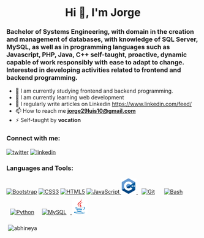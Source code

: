 <h1 align="center">Hi 👋, I'm Jorge</h1>
<h3 align="start">Bachelor of Systems Engineering, with domain in the creation and management of databases, with knowledge of SQL Server, MySQL, as well as in programming languages such as Javascript, PHP, Java, C++ self-taught, proactive, dynamic capable of work responsibly with ease to adapt to change. Interested in developing activities related to frontend and backend programming.</h3>

- 🔭 I am currently studying frontend and backend programming.
- 🌱 I am currently learning web development
- 📝 I regularly write articles on Linkedin https://www.linkedin.com/feed/
- 📫 How to reach me **jorge29luis10@gmail.com**
- ⚡ Self-taught by **vocation**

<h3 align="left">Connect with me:</h3>
<p align="left">
<a href="https://twitter.com/JorgeDevmm" target="blank"><img align="center" src="https://raw.githubusercontent.com/rahuldkjain/github-profile-readme-generator/master/src/images/icons/Social/twitter.svg" alt="twitter" height="30" width="40" /></a>
<a href="https://www.linkedin.com/in/jorge-luis-monzon-morales" target="blank"><img align="center" src="https://raw.githubusercontent.com/rahuldkjain/github-profile-readme-generator/master/src/images/icons/Social/linked-in-alt.svg" alt="linkedin" height="30" width="40" /></a>
</p>

<h3 align="left">Languages and Tools:</h3>

<p align="left"> 
  
<a href="https://getbootstrap.com/docs/3.4/javascript/" target="_blank"><img src="https://profilinator.rishav.dev/skills-assets/bootstrap-plain.svg" alt="Bootstrap" width="40" height="40"/></a>  <a href="https://www.w3schools.com/css/" target="_blank"><img src="https://profilinator.rishav.dev/skills-assets/css3-original-wordmark.svg" alt="CSS3" width="40" height="40"/></a>  <a href="https://en.wikipedia.org/wiki/HTML5" target="_blank"><img src="https://profilinator.rishav.dev/skills-assets/html5-original-wordmark.svg" alt="HTML5" width="40" height="40"/></a> <a href="https://www.javascript.com/" target="_blank"><img src="https://profilinator.rishav.dev/skills-assets/javascript-original.svg" alt="JavaScript" width="40" height="40"/></a><a href="https://www.w3schools.com/cpp/" target="_blank" rel="noreferrer"> <img src="https://raw.githubusercontent.com/devicons/devicon/master/icons/cplusplus/cplusplus-original.svg" alt="cplusplus" width="40" height="40"/> </a> <a href="https://github.com/" target="_blank"><img style="margin: 10px" src="https://profilinator.rishav.dev/skills-assets/git-scm-icon.svg" alt="Git" width="40" height="40"/></a> <a href="https://www.gnu.org/software/bash/" target="_blank"><img style="margin: 10px" src="https://profilinator.rishav.dev/skills-assets/gnu_bash-icon.svg" alt="Bash" width="40" height="40"/></a><a href="https://www.python.org/" target="_blank"><img style="margin: 10px" src="https://profilinator.rishav.dev/skills-assets/python-original.svg" alt="Python" width="40" height="40"/></a><a href="https://www.mysql.com/" target="_blank"><img style="margin: 10px" src="https://profilinator.rishav.dev/skills-assets/mysql-original-wordmark.svg" alt="MySQL" width="40" height="40"/></a><a href="https://www.java.com" target="_blank" rel="noreferrer"> <img src="https://raw.githubusercontent.com/devicons/devicon/master/icons/java/java-original.svg" alt="java" width="40" height="40"/></a> </p>

<p><styles{body{background-color: #0000000}} img align="left" src="https://github-readme-stats.vercel.app/api/top-langs?username=JorgeDevmm&show_icons=true&locale=en&layout=compact" alt="abhineya" /></p>

<p>&nbsp;<img align="center" src="https://github-readme-stats.vercel.app/api?username=JorgeDevmm&show_icons=true&locale=en" alt="abhineya" /></p>


